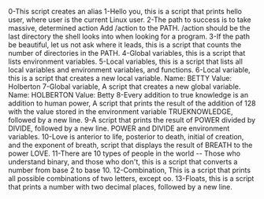0-This script creates an alias
1-Hello you, this is a script that prints hello user, where user is the current Linux user. 
2-The path to success is to take massive, determined action Add /action to the PATH. /action should be the last directory the shell looks into when looking for a program. 
3-If the path be beautiful, let us not ask where it leads, this is a script that counts the number of directories in the PATH. 
4-Global variables, this is a script that lists environment variables.
5-Local variables, this is a script that lists all local variables and environment variables, and functions.
6-Local variable, this is a script that creates a new local variable. Name: BETTY Value: Holberton 
7-Global variable, A script that creates a new global variable. Name: HOLBERTON Value: Betty 
8-Every addition to true knowledge is an addition to human power, A script that prints the result of the addition of 128 with the value stored in the environment variable TRUEKNOWLEDGE, followed by a new line. 
9-A script that prints the result of POWER divided by DIVIDE, followed by a new line. POWER and DIVIDE are environment variables.
10-Love is anterior to life, posterior to death, initial of creation, and the exponent of breath, script that displays the result of BREATH to the power LOVE.
11-There are 10 types of people in the world -- Those who understand binary, and those who don't, this is a script that converts a number from base 2 to base 10.
12-Combination, This is a script that prints all possible combinations of two letters, except oo.
13-Floats, this is a script that prints a number with two decimal places, followed by a new line.

